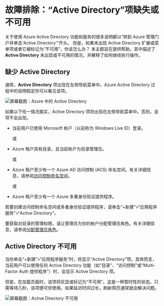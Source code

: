<properties
   pageTitle="故障排除：“Active Directory”项缺失或不可用 | Azure "
   description="Azure 管理门户中未显示 Active Directory 菜单项时怎么办。"
   services="active-directory"
   documentationCenter="na"
   authors="msmbaldwin"
   manager="mbaldwin"
   editor=""/>  


<tags
   ms.service="active-directory"
   ms.devlang="na"
   ms.topic="article"
   ms.tgt_pltfrm="na"
   ms.workload="identity"
   ms.date="09/16/2016"
   ms.author="mbaldwin"
   wacn.date="10/25/2016"/>  


# 故障排除：“Active Directory”项缺失或不可用

关于使用 Azure Active Directory 功能和服务的很多说明都以“转到 Azure 管理门户并单击‘Active Directory’”开头。 但是，如果未出现 Active Directory 扩展或菜单项或者它被标记为“不可用”，你该怎么办？ 本主题旨在提供帮助。其中描述了 **Active Directory** 未出现或不可用的情况，并解释了如何继续执行操作。

## 缺少 Active Directory

通常，**Active Directory** 项出现在左侧导航菜单中。Azure Active Directory 过程中的说明假定你可以看见该项。

![屏幕截图：Azure 中的 Active Directory](./media/active-directory-troubleshooting/typical-view.png)

如果以下任一情况属实，Active Directory 项将出现在左侧导航菜单中。否则，该项不会出现。

* 当前用户已使用 Microsoft 帐户（以前称为 Windows Live ID）登录。

    或

* Azure 租户具有目录，且当前帐户为目录管理员。

    或

* Azure 租户至少有一个 Azure AD 访问控制 (ACS) 命名空间。有关详细信息，请参阅[访问控制命名空间](https://msdn.microsoft.com/zh-cn/library/azure/gg185908.aspx)。

    或

* Azure 租户至少有一个 Azure 多重身份验证提供程序。

若要创建访问控制命名空间或多重身份验证提供程序，请单击“+新建”>“应用程序服务”>“Active Directory”。

要获取对目录的管理权限，请让管理员为你的帐户分配管理员角色。有关详细信息，请参阅[分配管理员角色](/documentation/articles/active-directory-assign-admin-roles/)。

## Active Directory 不可用

当你单击“+新建”>“应用程序服务”时，将显示“Active Directory”项。具体而言，当前用户可以使用任何 Active Directory 功能（如“目录”、“访问控制”或“Multi-Factor Auth 提供程序”）时，会显示 Active Directory 项。

但是，在加载页面时，该项将灰显或标记为“不可用”。这是一种暂时性的状态。只需等待几秒，该项便可供使用。如果延迟时间过长，刷新网页通常就会解决问题。

![屏幕截图：Active Directory 不可用](./media/active-directory-troubleshooting/not-available.png)  

<!---HONumber=Mooncake_1017_2016-->
